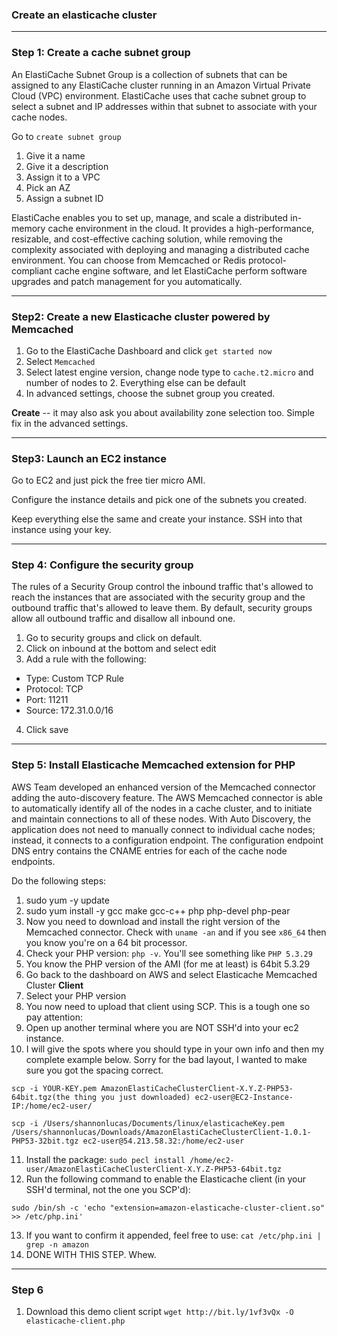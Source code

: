 ### Create an elasticache cluster

<hr>

### Step 1: Create a cache subnet group

An ElastiCache Subnet Group is a collection of subnets that can be assigned to any ElastiCache cluster running in an Amazon Virtual Private Cloud (VPC) environment. 
ElastiCache uses that cache subnet group to select a subnet and IP addresses within that subnet to associate with your cache nodes.

Go to `create subnet group` 

1) Give it a name
2) Give it a description
3) Assign it to a VPC
4) Pick an AZ
5) Assign a subnet ID

ElastiCache enables you to set up, manage, and scale a distributed in-memory cache environment in the cloud. 
It provides a high-performance, resizable, and cost-effective caching solution, while removing the complexity associated with deploying and managing a distributed cache environment. 
You can choose from Memcached or Redis protocol-compliant cache engine software, and let ElastiCache perform software upgrades and patch management for you automatically.

<hr>

### Step2: Create a new Elasticache cluster powered by Memcached

1) Go to the ElastiCache Dashboard and click `get started now`
2) Select `Memcached`
3) Select latest engine version, change node type to `cache.t2.micro` and number of nodes to 2. Everything else can be default
4) In advanced settings, choose the subnet group you created.

**Create** -- it may also ask you about availability zone selection too. Simple fix in the advanced settings.

<hr>

### Step3: Launch an EC2 instance

Go to EC2 and just pick the free tier micro AMI.

Configure the instance details and pick one of the subnets you created. 

Keep everything else the same and create your instance. SSH into that instance using your key.

<hr>

### Step 4: Configure the security group

The rules of a Security Group control the inbound traffic that's allowed to reach the instances that are associated with the security group and the outbound traffic that's allowed to leave them. 
By default, security groups allow all outbound traffic and disallow all inbound one.

1) Go to security groups and click on default.
2) Click on inbound at the bottom and select edit
3) Add a rule with the following:
* Type: Custom TCP Rule
* Protocol: TCP
* Port: 11211
* Source: 172.31.0.0/16
4) Click save

<hr>

### Step 5: Install Elasticache Memcached extension for PHP

AWS Team developed an enhanced version of the Memcached connector adding the auto-discovery feature. 
The AWS Memcached connector is able to automatically identify all of the nodes in a cache cluster, and to initiate and maintain connections to all of these nodes. 
With Auto Discovery, the application does not need to manually connect to individual cache nodes; instead, it connects to a configuration endpoint. 
The configuration endpoint DNS entry contains the CNAME entries for each of the cache node endpoints.

Do the following steps:

1) sudo yum -y update
2) sudo yum install -y gcc make gcc-c++ php php-devel php-pear
3) Now you need to download and install the right version of the Memcached connector. 
Check with `uname -an` and if you see `x86_64` then you know you're on a 64 bit processor. 
4) Check your PHP version: `php -v`. You'll see something like `PHP 5.3.29`
5) You know the PHP version of the AMI (for me at least) is 64bit 5.3.29
6) Go back to the dashboard on AWS and select Elasticache Memcached Cluster **Client**
7) Select your PHP version
8) You now need to upload that client using SCP. This is a tough one so pay attention:
9) Open up another terminal where you are NOT SSH'd into your ec2 instance.
10) I will give the spots where you should type in your own info and then my complete example below. Sorry for the bad layout,
I wanted to make sure you got the spacing correct.

```
scp -i YOUR-KEY.pem AmazonElastiCacheClusterClient-X.Y.Z-PHP53-64bit.tgz(the thing you just downloaded) ec2-user@EC2-Instance-IP:/home/ec2-user/
```

```
scp -i /Users/shannonlucas/Documents/linux/elasticacheKey.pem /Users/shannonlucas/Downloads/AmazonElastiCacheClusterClient-1.0.1-PHP53-32bit.tgz ec2-user@54.213.58.32:/home/ec2-user 
```

11) Install the package: `sudo pecl install /home/ec2-user/AmazonElastiCacheClusterClient-X.Y.Z-PHP53-64bit.tgz` 
12) Run the following command to enable the Elasticache client (in your SSH'd terminal, not the one you SCP'd):

```
sudo /bin/sh -c 'echo "extension=amazon-elasticache-cluster-client.so" >> /etc/php.ini'
```
13) If you want to confirm it appended, feel free to use: `cat /etc/php.ini | grep -n amazon`
14) DONE WITH THIS STEP. Whew.

<hr>

### Step 6

1) Download this demo client script `wget http://bit.ly/1vf3vQx -O elasticache-client.php`
















